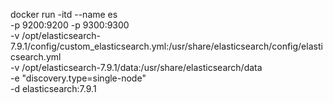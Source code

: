 docker run -itd --name es \
-p 9200:9200 -p 9300:9300 \
-v /opt/elasticsearch-7.9.1/config/custom_elasticsearch.yml:/usr/share/elasticsearch/config/elasticsearch.yml \
-v /opt/elasticsearch-7.9.1/data:/usr/share/elasticsearch/data \
-e "discovery.type=single-node" \
-d elasticsearch:7.9.1
